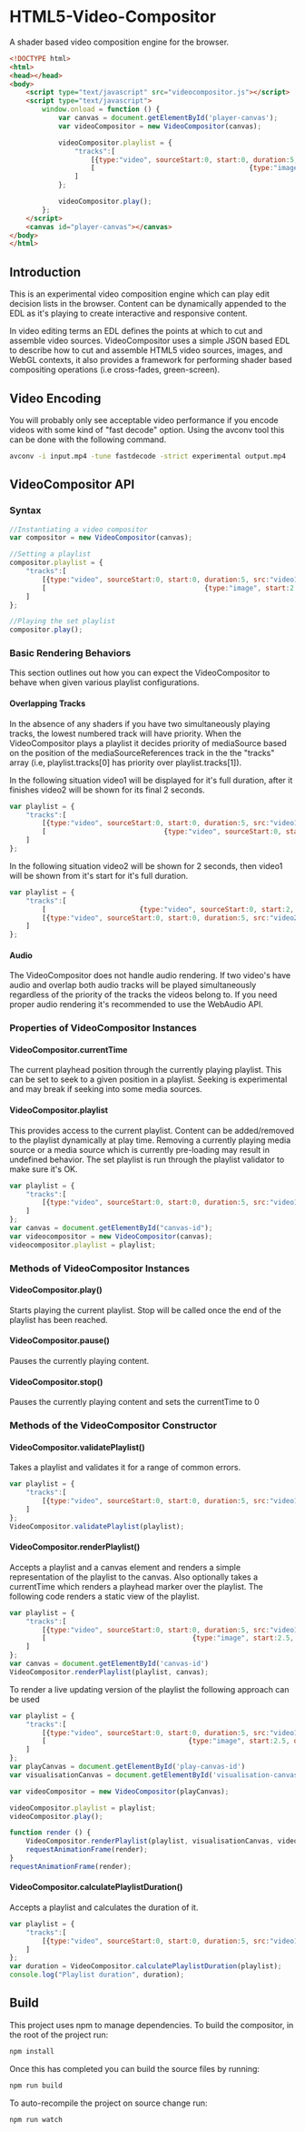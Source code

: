 # HTML5-Video-Compositor
A shader based video composition engine for the browser.

```HTML
<!DOCTYPE html>
<html>
<head></head>
<body>
    <script type="text/javascript" src="videocompositor.js"></script>
    <script type="text/javascript">
        window.onload = function () {
            var canvas = document.getElementById('player-canvas');
            var videoCompositor = new VideoCompositor(canvas);

            videoCompositor.playlist = {
                "tracks":[
                    [{type:"video", sourceStart:0, start:0, duration:5, src:"video1.mp4", id:"1"},                      {type:"video", sourceStart:0, start:7.5, duration:5, src:"video2.mp4", id:"3"}],
                    [                                      {type:"image", start:2.5, duration:5, src:"image.png", id:"2"}]
                ]
            };

            videoCompositor.play();
        };
    </script>
    <canvas id="player-canvas"></canvas>
</body>
</html>

```



## Introduction
This is an experimental video composition engine which can play edit decision lists in the browser. Content can be dynamically appended to the EDL as it's playing to create interactive and responsive content.

In video editing terms an EDL defines the points at which to cut and assemble video sources. VideoCompositor uses a simple JSON based EDL to describe how to cut and assemble HTML5 video sources, images, and WebGL contexts, it also provides a framework for performing shader based compositing operations (i.e cross-fades, green-screen).

## Video Encoding
You will probably only see acceptable video performance if you encode videos with some kind of "fast decode" option. Using the avconv tool this can be done with the following command.

```Bash
avconv -i input.mp4 -tune fastdecode -strict experimental output.mp4
```

## VideoCompositor API

### Syntax

```JavaScript
//Instantiating a video compositor
var compositor = new VideoCompositor(canvas);

//Setting a playlist
compositor.playlist = {
    "tracks":[
        [{type:"video", sourceStart:0, start:0, duration:5, src:"video1.mp4", id:"1"},                       {type:"video", sourceStart:0, start:7.5, duration:5, src:"video2.mp4", id:"3"}],
        [                                       {type:"image", start:2.5, duration:5, src:"image.png", id:"2"}]
    ]
};

//Playing the set playlist
compositor.play();

```

### Basic Rendering Behaviors
This section outlines out how you can expect the VideoCompositor to behave when given various playlist configurations.

#### Overlapping Tracks
In the absence of any shaders if you have two simultaneously playing tracks, the lowest numbered track will have priority. When the VideoCompositor plays a playlist it decides priority of mediaSource based on the position of the mediaSourceReferences track in the the "tracks" array (i.e, playlist.tracks[0] has priority over playlist.tracks[1]). 


In the following situation video1 will be displayed for it's full duration, after it finishes video2 will be shown for its final 2 seconds.
```JavaScript
var playlist = {
    "tracks":[
        [{type:"video", sourceStart:0, start:0, duration:5, src:"video1.mp4", id:"video1"}],
        [                             {type:"video", sourceStart:0, start:2, duration:5, src:"video2.mp4", id:"video2"}]
    ]
};
```

In the following situation video2 will be shown for 2 seconds, then video1 will be shown from it's start for it's full duration.
```JavaScript
var playlist = {
    "tracks":[
        [                       {type:"video", sourceStart:0, start:2, duration:5, src:"video1.mp4", id:"video1"}],
        [{type:"video", sourceStart:0, start:0, duration:5, src:"video2.mp4", id:"video2"}]
    ]
};
```

#### Audio
The VideoCompositor does not handle audio rendering. If two video's have audio and overlap both audio tracks will be played simultaneously regardless of the priority of the tracks the videos belong to. If you need proper audio rendering it's recommended to use the WebAudio API.


### Properties of VideoCompositor Instances

#### VideoCompositor.currentTime
The current playhead position through the currently playing playlist. This can be set to seek to a given position in a playlist. Seeking is experimental and may break if seeking into some media sources.

#### VideoCompositor.playlist
This provides access to the current playlist. Content can be added/removed to the playlist dynamically at play time. Removing a currently playing media source or a media source which is currently pre-loading may result in undefined behavior. The set playlist is run through the playlist validator to make sure it's OK.

```JavaScript
var playlist = {
    "tracks":[
        [{type:"video", sourceStart:0, start:0, duration:5, src:"video1.mp4", id:"1"}]
    ]
};
var canvas = document.getElementById("canvas-id");
var videocompositor = new VideoCompositor(canvas);
videocompositor.playlist = playlist;
```


### Methods of VideoCompositor Instances

#### VideoCompositor.play()
Starts playing the current playlist. Stop will be called once the end of the playlist has been reached.

#### VideoCompositor.pause()
Pauses the currently playing content.

#### VideoCompositor.stop()
Pauses the currently playing content and sets the currentTime to 0


### Methods of the VideoCompositor Constructor

#### VideoCompositor.validatePlaylist()
Takes a playlist and validates it for a range of common errors.
```JavaScript
var playlist = {
    "tracks":[
        [{type:"video", sourceStart:0, start:0, duration:5, src:"video1.mp4", id:"1"}]
    ]    
};
VideoCompositor.validatePlaylist(playlist);
```

#### VideoCompositor.renderPlaylist()
Accepts a playlist and a canvas element and renders a simple representation of the playlist to the canvas. Also optionally takes a currentTime which renders a playhead marker over the playlist.
The following code renders a static view of the playlist.
```JavaScript
var playlist = {
    "tracks":[
        [{type:"video", sourceStart:0, start:0, duration:5, src:"video1.mp4", id:"1"}],
        [                                    {type:"image", start:2.5, duration:5, src:"image.png", id:"2"}]
    ]    
};
var canvas = document.getElementById('canvas-id')
VideoCompositor.renderPlaylist(playlist, canvas);
```

To render a live updating version of the playlist the following approach can be used

```JavaScript
var playlist = {
    "tracks":[
        [{type:"video", sourceStart:0, start:0, duration:5, src:"video1.mp4", id:"1"}],
        [                                   {type:"image", start:2.5, duration:5, src:"image.png", id:"2"}]
    ]    
};
var playCanvas = document.getElementById('play-canvas-id')
var visualisationCanvas = document.getElementById('visualisation-canvas-id')

var videoCompositor = new VideoCompositor(playCanvas);

videoCompositor.playlist = playlist;
videoCompositor.play();

function render () {
    VideoCompositor.renderPlaylist(playlist, visualisationCanvas, videoCompositor.currentTime);            
    requestAnimationFrame(render);
}
requestAnimationFrame(render);

```


#### VideoCompositor.calculatePlaylistDuration()
Accepts a playlist and calculates the duration of it.
```JavaScript
var playlist = {
    "tracks":[
        [{type:"video", sourceStart:0, start:0, duration:5, src:"video1.mp4", id:"1"}]
    ]    
};
var duration = VideoCompositor.calculatePlaylistDuration(playlist);
console.log("Playlist duration", duration);
```



## Build

This project uses npm to manage dependencies. To build the compositor, in the root of the project run:

```Bash
npm install
```

Once this has completed you can build the source files by running:

```Bash
npm run build
```

To auto-recompile the project on source change run:
```Bash
npm run watch
```
